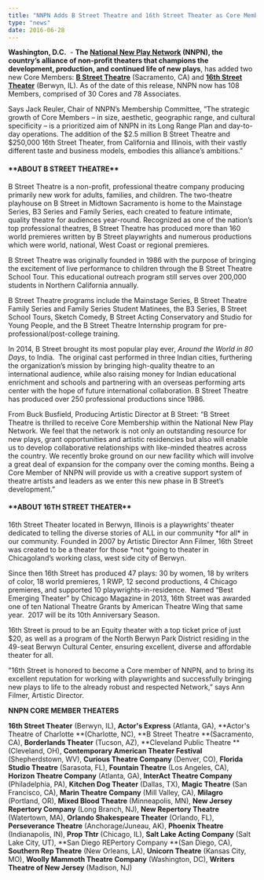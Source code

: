 ```yaml
---
title: "NNPN Adds B Street Theatre and 16th Street Theater as Core Members"
type: "news"
date: 2016-06-28
---
```


<span class="lead-in">**Washington, D.C.**  - **The **<a href="http://nnpn.org/" rel="nofollow">**National New Play Network**</a>** (NNPN), the country’s alliance of non-profit theaters that champions the development, production, and continued life of new plays**, has added two new Core Members: <a href="https://bstreettheatre.org/" rel="nofollow">**B Street Theatre**</a> (Sacramento, CA) and <a href="http://16thstreettheater.org/" rel="nofollow">**16th Street Theater**</a> (Berwyn, IL). As of the date of this release, NNPN now has 108 Members, comprised of 30 Cores and 78 Associates.</span>

Says Jack Reuler, Chair of NNPN’s Membership Committee, ”The strategic growth of Core Members – in size, aesthetic, geographic range, and cultural specificity – is a prioritized aim of NNPN in its Long Range Plan and day-to-day operations. The addition of the $2.5 million B Street Theatre and $250,000 16th Street Theater, from California and Illinois, with their vastly different taste and business models, embodies this alliance’s ambitions.”

<h4>**ABOUT B STREET THEATRE**</h4>
B Street Theatre is a non-profit, professional theatre company producing primarily new work for adults, families, and children. The two-theatre playhouse on B Street in Midtown Sacramento is home to the Mainstage Series, B3 Series and Family Series, each created to feature intimate, quality theatre for audiences year-round. Recognized as one of the nation’s top professional theatres, B Street Theatre has produced more than 160 world premieres written by B Street playwrights and numerous productions which were world, national, West Coast or regional premieres.

B Street Theatre was originally founded in 1986 with the purpose of bringing the excitement of live performance to children through the B Street Theatre School Tour. This educational outreach program still serves over 200,000 students in Northern California annually.

B Street Theatre programs include the Mainstage Series, B Street Theatre Family Series and Family Series Student Matinees, the B3 Series, B Street School Tours, Sketch Comedy, B Street Acting Conservatory and Studio for Young People, and the B Street Theatre Internship program for pre-professional/post-college training.

In 2014, B Street brought its most popular play ever, *Around the World in 80 Days*, to India.  The original cast performed in three Indian cities, furthering the organization’s mission by bringing high-quality theatre to an international audience, while also raising money for Indian educational enrichment and schools and partnering with an overseas performing arts center with the hope of future international collaboration. B Street Theatre has produced over 250 professional productions since 1986.

From Buck Busfield, Producing Artistic Director at B Street: “B Street Theatre is thrilled to receive Core Membership within the National New Play Network. We feel that the network is not only an outstanding resource for new plays, grant opportunities and artistic residencies but also will enable us to develop collaborative relationships with like-minded theatres across the country. We recently broke ground on our new facility which will involve a great deal of expansion for the company over the coming months. Being a Core Member of NNPN will provide us with a creative support system of theatre artists and leaders as we enter this new phase in B Street’s development.”

<h4>**ABOUT 16TH STREET THEATER**</h4>
16th Street Theater located in Berwyn, Illinois is a playwrights’ theater dedicated to telling the diverse stories of ALL in our community *for all* in our community. Founded in 2007 by Artistic Director Ann Filmer, 16th Street was created to be a theater for those *not *going to theater in Chicagoland’s working class, west side city of Berwyn.

Since then 16th Street has produced 47 plays: 30 by women, 18 by writers of color, 18 world premieres, 1 RWP, 12 second productions, 4 Chicago premieres, and supported 10 playwrights-in-residence.  Named “Best Emerging Theater” by Chicago Magazine in 2013, 16th Street was awarded one of ten National Theatre Grants by American Theatre Wing that same year.  2017 will be its 10th Anniversary Season.

16th Street is proud to be an Equity theater with a top ticket price of just $20, as well as a program of the North Berwyn Park District residing in the 49-seat Berwyn Cultural Center, ensuring excellent, diverse and affordable theater for all.

"16th Street is honored to become a Core member of NNPN, and to bring its excellent reputation for working with playwrights and successfully bringing new plays to life to the already robust and respected Network,” says Ann Filmer, Artistic Director.

**NNPN CORE MEMBER THEATERS**

**16th Street Theater** (Berwyn, IL), **Actor's Express** (Atlanta, GA), **Actor's Theatre of Charlotte **(Charlotte, NC), **B Street Theatre **(Sacramento, CA), **Borderlands Theater** (Tucson, AZ), **Cleveland Public Theatre **(Cleveland, OH), **Contemporary American Theater Festival** (Shepherdstown, WV), **Curious Theatre Company** (Denver, CO), **Florida Studio Theatre** (Sarasota, FL), **Fountain Theatre** (Los Angeles, CA), **Horizon Theatre Company** (Atlanta, GA), **InterAct Theatre Company** (Philadelphia, PA), **Kitchen Dog Theater** (Dallas, TX), **Magic Theatre** (San Francisco, CA), **Marin Theatre Company** (Mill Valley, CA), **Milagro** (Portland, OR), **Mixed Blood Theatre** (Minneapolis, MN), **New Jersey Repertory Company** (Long Branch, NJ), **New Repertory Theatre** (Watertown, MA), **Orlando Shakespeare Theater** (Orlando, FL), **Perseverance Theatre** (Anchorage/Juneau, AK), **Phoenix Theatre** (Indianapolis, IN), **Prop Thtr** (Chicago, IL), **Salt Lake Acting Company** (Salt Lake City, UT), **San Diego REPertory Company **(San Diego, CA), **Southern Rep Theatre** (New Orleans, LA), **Unicorn Theatre** (Kansas City, MO), **Woolly Mammoth Theatre Company** (Washington, DC), **Writers Theatre of New Jersey** (Madison, NJ)

